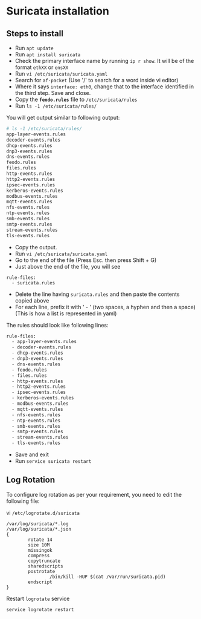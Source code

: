 # Suricata installation
 
## Steps to install
 
- Run `apt update`
- Run `apt install suricata`
- Check the primary interface name by running `ip r show`. It will be of the format `ethXX` or `ensXX`
- Run `vi /etc/suricata/suricata.yaml`
- Search for `af-packet` (Use '/' to search for a word inside vi editor)
- Where it says `interface: eth0`, change that to the interface identified in the third step. Save and close.
- Copy the **`feodo.rules`** file to `/etc/suricata/rules`
- Run `ls -1 /etc/suricata/rules/`

You will get output similar to following output:

```bash
# ls -1 /etc/suricata/rules/
app-layer-events.rules
decoder-events.rules
dhcp-events.rules
dnp3-events.rules
dns-events.rules
feodo.rules
files.rules
http-events.rules
http2-events.rules
ipsec-events.rules
kerberos-events.rules
modbus-events.rules
mqtt-events.rules
nfs-events.rules
ntp-events.rules
smb-events.rules
smtp-events.rules
stream-events.rules
tls-events.rules
```

- Copy the output.
- Run `vi /etc/suricata/suricata.yaml`
- Go to the end of the file (Press Esc. then press Shift + G)
- Just above the end of the file, you will see

```
rule-files:
  - suricata.rules
```
- Delete the line having `suricata.rules` and then paste the contents copied above
- For each line, prefix it with '  - ' (two spaces, a hyphen and then a space) (This is how a list is represented in yaml)

The rules should look like following lines:

```bash
rule-files:
  - app-layer-events.rules
  - decoder-events.rules
  - dhcp-events.rules
  - dnp3-events.rules
  - dns-events.rules
  - feodo.rules
  - files.rules
  - http-events.rules
  - http2-events.rules
  - ipsec-events.rules
  - kerberos-events.rules
  - modbus-events.rules
  - mqtt-events.rules
  - nfs-events.rules
  - ntp-events.rules
  - smb-events.rules
  - smtp-events.rules
  - stream-events.rules
  - tls-events.rules
```


- Save and exit
- Run `service suricata restart`

## Log Rotation

To configure log rotation as per your requirement, you need to edit the following file:

vi `/etc/logrotate.d/suricata`

```
/var/log/suricata/*.log
/var/log/suricata/*.json
{
        rotate 14
        size 10M
        missingok
        compress
        copytruncate
        sharedscripts
        postrotate
                /bin/kill -HUP $(cat /var/run/suricata.pid)
        endscript
}
```
Restart `logrotate` service

```
service logrotate restart
```
